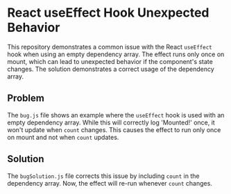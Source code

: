 # React useEffect Hook Unexpected Behavior

This repository demonstrates a common issue with the React `useEffect` hook when using an empty dependency array.  The effect runs only once on mount, which can lead to unexpected behavior if the component's state changes.  The solution demonstrates a correct usage of the dependency array. 

## Problem
The `bug.js` file shows an example where the `useEffect` hook is used with an empty dependency array. While this will correctly log 'Mounted!' once, it won't update when `count` changes.  This causes the effect to run only once on mount and not when `count` updates. 

## Solution
The `bugSolution.js` file corrects this issue by including `count` in the dependency array.  Now, the effect will re-run whenever `count` changes.